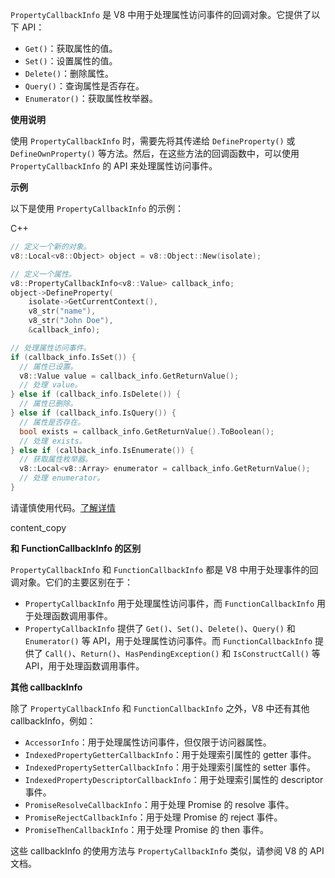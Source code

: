 `PropertyCallbackInfo` 是 V8 中用于处理属性访问事件的回调对象。它提供了以下 API：

- `Get()`：获取属性的值。
- `Set()`：设置属性的值。
- `Delete()`：删除属性。
- `Query()`：查询属性是否存在。
- `Enumerator()`：获取属性枚举器。

**使用说明**

使用 `PropertyCallbackInfo` 时，需要先将其传递给 `DefineProperty()` 或 `DefineOwnProperty()` 等方法。然后，在这些方法的回调函数中，可以使用 `PropertyCallbackInfo` 的 API 来处理属性访问事件。

**示例**

以下是使用 `PropertyCallbackInfo` 的示例：

C++

```c++
// 定义一个新的对象。
v8::Local<v8::Object> object = v8::Object::New(isolate);

// 定义一个属性。
v8::PropertyCallbackInfo<v8::Value> callback_info;
object->DefineProperty(
    isolate->GetCurrentContext(),
    v8_str("name"),
    v8_str("John Doe"),
    &callback_info);

// 处理属性访问事件。
if (callback_info.IsSet()) {
  // 属性已设置。
  v8::Value value = callback_info.GetReturnValue();
  // 处理 value。
} else if (callback_info.IsDelete()) {
  // 属性已删除。
} else if (callback_info.IsQuery()) {
  // 属性是否存在。
  bool exists = callback_info.GetReturnValue().ToBoolean();
  // 处理 exists。
} else if (callback_info.IsEnumerate()) {
  // 获取属性枚举器。
  v8::Local<v8::Array> enumerator = callback_info.GetReturnValue();
  // 处理 enumerator。
}
```

请谨慎使用代码。[了解详情](https://bard.google.com/faq#coding)

content_copy

**和 FunctionCallbackInfo 的区别**

`PropertyCallbackInfo` 和 `FunctionCallbackInfo` 都是 V8 中用于处理事件的回调对象。它们的主要区别在于：

- `PropertyCallbackInfo` 用于处理属性访问事件，而 `FunctionCallbackInfo` 用于处理函数调用事件。
- `PropertyCallbackInfo` 提供了 `Get()`、`Set()`、`Delete()`、`Query()` 和 `Enumerator()` 等 API，用于处理属性访问事件。而 `FunctionCallbackInfo` 提供了 `Call()`、`Return()`、`HasPendingException()` 和 `IsConstructCall()` 等 API，用于处理函数调用事件。

**其他 callbackInfo**

除了 `PropertyCallbackInfo` 和 `FunctionCallbackInfo` 之外，V8 中还有其他 callbackInfo，例如：

- `AccessorInfo`：用于处理属性访问事件，但仅限于访问器属性。
- `IndexedPropertyGetterCallbackInfo`：用于处理索引属性的 getter 事件。
- `IndexedPropertySetterCallbackInfo`：用于处理索引属性的 setter 事件。
- `IndexedPropertyDescriptorCallbackInfo`：用于处理索引属性的 descriptor 事件。
- `PromiseResolveCallbackInfo`：用于处理 Promise 的 resolve 事件。
- `PromiseRejectCallbackInfo`：用于处理 Promise 的 reject 事件。
- `PromiseThenCallbackInfo`：用于处理 Promise 的 then 事件。

这些 callbackInfo 的使用方法与 `PropertyCallbackInfo` 类似，请参阅 V8 的 API 文档。